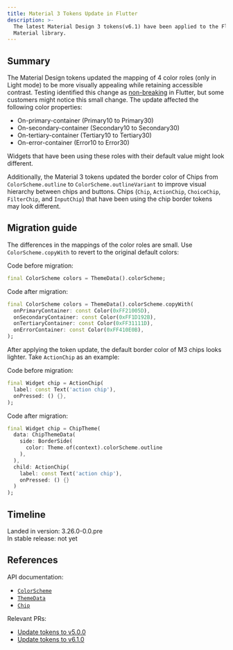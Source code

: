 ```yaml
---
title: Material 3 Tokens Update in Flutter
description: >-
  The latest Material Design 3 tokens(v6.1) have been applied to the Flutter
  Material library.
---
```


## Summary

The Material Design tokens updated the mapping of 4 color roles (only in Light
mode) to be more visually appealing while retaining accessible contrast. Testing
identified this change as [non-breaking] in Flutter, but some customers might
notice this small change. The update affected the following color properties:

* On-primary-container (Primary10 to Primary30)
* On-secondary-container (Secondary10 to Secondary30)
* On-tertiary-container (Tertiary10 to Tertiary30)
* On-error-container (Error10 to Error30)

Widgets that have been using these roles with their default value might look
different.

Additionally, the Material 3 tokens updated the border color of Chips from
`ColorScheme.outline` to `ColorScheme.outlineVariant` to improve visual
hierarchy between chips and buttons. Chips (`Chip`, `ActionChip`, `ChoiceChip`,
`FilterChip`, and `InputChip`) that have been using the chip border tokens may
look different.

## Migration guide

The differences in the mappings of the color roles are small. Use
`ColorScheme.copyWith` to revert to the original default colors:

Code before migration:

```dart
final ColorScheme colors = ThemeData().colorScheme;
```

Code after migration:

```dart
final ColorScheme colors = ThemeData().colorScheme.copyWith(
  onPrimaryContainer: const Color(0xFF21005D),
  onSecondaryContainer: const Color(0xFF1D192B),
  onTertiaryContainer: const Color(0xFF31111D),
  onErrorContainer: const Color(0xFF410E0B),
);
```

After applying the token update, the default border color of M3 chips looks
lighter. Take `ActionChip` as an example:

Code before migration:

```dart
final Widget chip = ActionChip(
  label: const Text('action chip'),
  onPressed: () {},
);
```

Code after migration:

```dart
final Widget chip = ChipTheme(
  data: ChipThemeData(
    side: BorderSide(
      color: Theme.of(context).colorScheme.outline
    ),
  ),
  child: ActionChip(
    label: const Text('action chip'), 
    onPressed: () {}
  )
);
```

## Timeline

Landed in version: 3.26.0-0.0.pre<br>
In stable release: not yet

## References

API documentation:

* [`ColorScheme`][]
* [`ThemeData`][]
* [`Chip`][]

Relevant PRs:

* [Update tokens to v5.0.0][]
* [Update tokens to v6.1.0][]

[`ColorScheme`]: {{site.api}}/flutter/material/ColorScheme-class.html
[`ThemeData`]: {{site.api}}/flutter/material/ThemeData-class.html
[`Chip`]: {{site.api}}/flutter/material/Chip-class.html
[Update tokens to v5.0.0]: {{site.repo.flutter}}/pull/153385
[Update tokens to v6.1.0]: {{site.repo.flutter}}/pull/153722
[non-breaking]: {{site.repo.flutter}}/flutter/blob/master/docs/contributing/Tree-hygiene.md#1-determine-if-your-change-is-a-breaking-change
